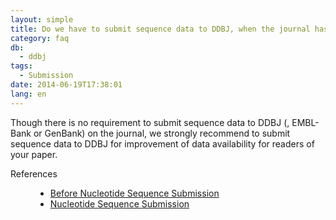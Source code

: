 ```yaml
---
layout: simple
title: Do we have to submit sequence data to DDBJ, when the journal has no requirement to do so?
category: faq
db:
  - ddbj
tags: 
  - Submission
date: 2014-06-19T17:38:01
lang: en
---
```




<p>Though there is no requirement to submit sequence data to DDBJ (, EMBL-Bank or GenBank) on the journal, we strongly recommend to submit sequence data to DDBJ for improvement of data availability for readers of your paper. </p>
<dl><dt>References</dt>
  <dd>
    <ul>
      <li><a href="/ddbj/submission.html#responsibility">Before Nucleotide Sequence Submission</a></li>
      <li><a href="/ddbj/submission.html">Nucleotide Sequence Submission</a></li>
    </ul>
  </dd>
</dl>
